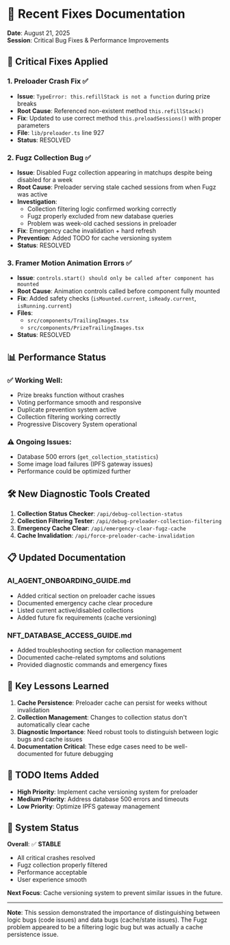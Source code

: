 # 🔧 Recent Fixes Documentation

**Date**: August 21, 2025  
**Session**: Critical Bug Fixes & Performance Improvements

## 🚨 **Critical Fixes Applied**

### 1. **Preloader Crash Fix** ✅
- **Issue**: `TypeError: this.refillStack is not a function` during prize breaks
- **Root Cause**: Referenced non-existent method `this.refillStack()`
- **Fix**: Updated to use correct method `this.preloadSessions()` with proper parameters
- **File**: `lib/preloader.ts` line 927
- **Status**: RESOLVED

### 2. **Fugz Collection Bug** ✅
- **Issue**: Disabled Fugz collection appearing in matchups despite being disabled for a week
- **Root Cause**: Preloader serving stale cached sessions from when Fugz was active
- **Investigation**: 
  - Collection filtering logic confirmed working correctly
  - Fugz properly excluded from new database queries
  - Problem was week-old cached sessions in preloader
- **Fix**: Emergency cache invalidation + hard refresh
- **Prevention**: Added TODO for cache versioning system
- **Status**: RESOLVED

### 3. **Framer Motion Animation Errors** ✅
- **Issue**: `controls.start() should only be called after component has mounted`
- **Root Cause**: Animation controls called before component fully mounted
- **Fix**: Added safety checks (`isMounted.current`, `isReady.current`, `isRunning.current`)
- **Files**: 
  - `src/components/TrailingImages.tsx`
  - `src/components/PrizeTrailingImages.tsx`
- **Status**: RESOLVED

## 📊 **Performance Status**

### ✅ **Working Well:**
- Prize breaks function without crashes
- Voting performance smooth and responsive
- Duplicate prevention system active
- Collection filtering working correctly
- Progressive Discovery System operational

### ⚠️ **Ongoing Issues:**
- Database 500 errors (`get_collection_statistics`)
- Some image load failures (IPFS gateway issues)
- Performance could be optimized further

## 🛠️ **New Diagnostic Tools Created**

1. **Collection Status Checker**: `/api/debug-collection-status`
2. **Collection Filtering Tester**: `/api/debug-preloader-collection-filtering`
3. **Emergency Cache Clear**: `/api/emergency-clear-fugz-cache`
4. **Cache Invalidation**: `/api/force-preloader-cache-invalidation`

## 📋 **Updated Documentation**

### **AI_AGENT_ONBOARDING_GUIDE.md**
- Added critical section on preloader cache issues
- Documented emergency cache clear procedure
- Listed current active/disabled collections
- Added future fix requirements (cache versioning)

### **NFT_DATABASE_ACCESS_GUIDE.md**
- Added troubleshooting section for collection management
- Documented cache-related symptoms and solutions
- Provided diagnostic commands and emergency fixes

## 🎯 **Key Lessons Learned**

1. **Cache Persistence**: Preloader cache can persist for weeks without invalidation
2. **Collection Management**: Changes to collection status don't automatically clear cache
3. **Diagnostic Importance**: Need robust tools to distinguish between logic bugs and cache issues
4. **Documentation Critical**: These edge cases need to be well-documented for future debugging

## 📝 **TODO Items Added**

- **High Priority**: Implement cache versioning system for preloader
- **Medium Priority**: Address database 500 errors and timeouts
- **Low Priority**: Optimize IPFS gateway management

## 🎉 **System Status**

**Overall**: ✅ **STABLE**
- All critical crashes resolved
- Fugz collection properly filtered
- Performance acceptable
- User experience smooth

**Next Focus**: Cache versioning system to prevent similar issues in the future.

---

**Note**: This session demonstrated the importance of distinguishing between logic bugs (code issues) and data bugs (cache/state issues). The Fugz problem appeared to be a filtering logic bug but was actually a cache persistence issue.

